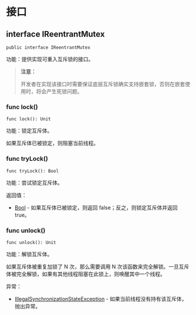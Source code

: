 # 接口

## interface IReentrantMutex

```cangjie
public interface IReentrantMutex
```

功能：提供实现可重入互斥锁的接口。

> **注意：**
>
> 开发者在实现该接口时需要保证底层互斥锁确实支持嵌套锁，否则在嵌套使用时，将会产生死锁问题。

### func lock()

```cangjie
func lock(): Unit
```

功能：锁定互斥体。

如果互斥体已被锁定，则阻塞当前线程。

### func tryLock()

```cangjie
func tryLock(): Bool
```

功能：尝试锁定互斥体。

返回值：

- [Bool](../../core/core_package_api/core_package_intrinsics.md#bool) - 如果互斥体已被锁定，则返回 false；反之，则锁定互斥体并返回 true。

### func unlock()

```cangjie
func unlock(): Unit
```

功能：解锁互斥体。

如果互斥体被重复加锁了 N 次，那么需要调用 N 次该函数来完全解锁。一旦互斥体被完全解锁，如果有其他线程阻塞在此锁上，则唤醒其中一个线程。

异常：

- [IllegalSynchronizationStateException](sync_package_exceptions.md#class-illegalsynchronizationstateexception) - 如果当前线程没有持有该互斥体，抛出异常。

